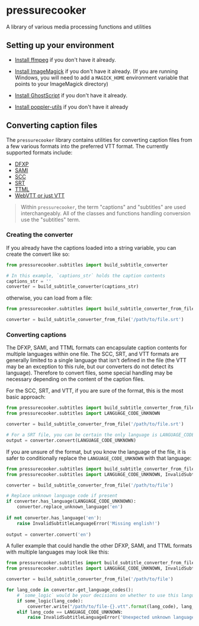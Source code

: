 # pressurecooker
A library of various media processing functions and utilities


## Setting up your environment

* [Install ffmpeg](https://ffmpeg.org/) if you don't have it already.

* [Install ImageMagick](https://www.imagemagick.org/) if you don't have it already. (If you are running Windows, you will need to add a `MAGICK_HOME` environment variable that points to your ImageMagick directory)

* [Install GhostScript](https://www.ghostscript.com/) if you don't have it already.

* [Install poppler-utils](https://poppler.freedesktop.org/) if you don't have it already


## Converting caption files
The `pressurecooker` library contains utilities for converting caption files from a few various
formats into the preferred VTT format. The currently supported formats include:
- [DFXP](https://en.wikipedia.org/wiki/Timed_Text_Markup_Language) 
- [SAMI](https://en.wikipedia.org/wiki/SAMI)
- [SCC](http://www.theneitherworld.com/mcpoodle/SCC_TOOLS/DOCS/SCC_FORMAT.HTML)
- [SRT](https://en.wikipedia.org/wiki/SubRip) 
- [TTML](https://en.wikipedia.org/wiki/Timed_Text_Markup_Language)
- [WebVTT or just VTT](https://en.wikipedia.org/wiki/WebVTT)

> Within `pressurecooker`, the term "captions" and "subtitles" are used interchangeably. All of the 
classes and functions handling conversion use the "subtitles" term.  

### Creating the converter
If you already have the captions loaded into a string variable, you can create the convert like so:
```python
from pressurecooker.subtitles import build_subtitle_converter

# In this example, `captions_str` holds the caption contents
captions_str = ''
converter = build_subtitle_converter(captions_str)
```
otherwise, you can load from a file:
```python
from pressurecooker.subtitles import build_subtitle_converter_from_file

converter = build_subtitle_converter_from_file('/path/to/file.srt')
```

### Converting captions
The DFXP, SAMI, and TTML formats can encapsulate caption contents for multiple languages within one 
file. The SCC, SRT, and VTT formats are generally limited to a single language that isn't defined in
the file (the VTT may be an exception to this rule, but our converters do not detect its
language). Therefore to convert files, some special handling may be necessary depending on the 
content of the caption files.

For the SCC, SRT, and VTT, if you are sure of the format, this is the most basic approach:
```python
from pressurecooker.subtitles import build_subtitle_converter_from_file
from pressurecooker.subtitles import LANGUAGE_CODE_UNKNOWN

converter = build_subtitle_converter_from_file('/path/to/file.srt')

# For a SRT file, you can be certain the only language is LANGUAGE_CODE_UNKNOWN
output = converter.convert(LANGUAGE_CODE_UNKNOWN)
```

If you are unsure of the format, but you know the language of the file, it is safer to conditionally 
replace the `LANGUAGE_CODE_UNKNOWN` with that language: 
```python
from pressurecooker.subtitles import build_subtitle_converter_from_file
from pressurecooker.subtitles import LANGUAGE_CODE_UNKNOWN, InvalidSubtitleLanguageError

converter = build_subtitle_converter_from_file('/path/to/file')

# Replace unknown language code if present
if converter.has_language(LANGUAGE_CODE_UNKNOWN):
    converter.replace_unknown_language('en')
    
if not converter.has_language('en'):
    raise InvalidSubtitleLanguageError('Missing english!')
    
output = converter.convert('en')
```

A fuller example that could handle the other DFXP, SAMI, and TTML formats with multiple languages
may look like this:
```python
from pressurecooker.subtitles import build_subtitle_converter_from_file
from pressurecooker.subtitles import LANGUAGE_CODE_UNKNOWN, InvalidSubtitleLanguageError

converter = build_subtitle_converter_from_file('/path/to/file')

for lang_code in converter.get_language_codes():
    # `some_logic` would be your decisions on whether to use this language
    if some_logic(lang_code):
        converter.write("/path/to/file-{}.vtt".format(lang_code), lang_code)
    elif lang_code == LANGUAGE_CODE_UNKNOWN:
        raise InvalidSubtitleLanguageError('Unexpected unknown language')

```
